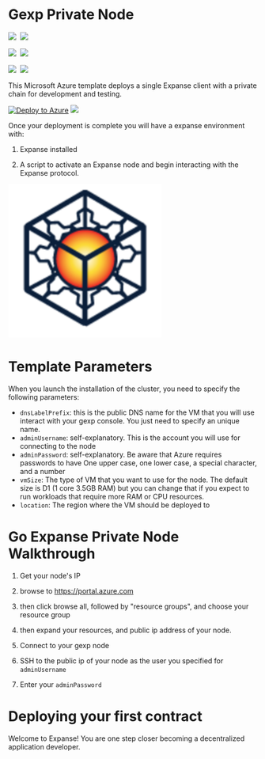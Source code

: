 # Gexp Private Node

<IMG SRC="https://azbotstorage.blob.core.windows.net/badges/go-expanse-on-ubuntu/PublicLastTestDate.svg" />&nbsp;
<IMG SRC="https://azbotstorage.blob.core.windows.net/badges/go-expanse-on-ubuntu/PublicDeployment.svg" />&nbsp;

<IMG SRC="https://azbotstorage.blob.core.windows.net/badges/go-expanse-on-ubuntu/FairfaxLastTestDate.svg" />&nbsp;
<IMG SRC="https://azbotstorage.blob.core.windows.net/badges/go-expanse-on-ubuntu/FairfaxDeployment.svg" />&nbsp;

<IMG SRC="https://azbotstorage.blob.core.windows.net/badges/go-expanse-on-ubuntu/BestPracticeResult.svg" />&nbsp;
<IMG SRC="https://azbotstorage.blob.core.windows.net/badges/go-expanse-on-ubuntu/CredScanResult.svg" />&nbsp;

This Microsoft Azure template deploys a single Expanse client with a private chain for development and testing.

[![Deploy to Azure](http://azuredeploy.net/deploybutton.png)](https://portal.azure.com/#create/Microsoft.Template/uri/https%3A%2F%2Fraw.githubusercontent.com%2FAzure%2Fazure-quickstart-templates%2Fmaster%2Fgo-expanse-on-ubuntu%2Fazuredeploy.json)
<a href="http://armviz.io/#/?load=https%3A%2F%2Fraw.githubusercontent.com%2FAzure%2Fazure-quickstart-templates%2Fmaster%2Fgo-expanse-on-ubuntu%2Fazuredeploy.json" target="_blank">
    <img src="http://armviz.io/visualizebutton.png"/>
</a>

Once your deployment is complete you will have a expanse environment with:

1. Expanse installed

2. A script to activate an Expanse node and begin interacting with the Expanse protocol.

![Expanse-Azure](https://raw.githubusercontent.com/Azure/azure-quickstart-templates/master/go-expanse-on-ubuntu/images/exp.png)

# Template Parameters
When you launch the installation of the cluster, you need to specify the following parameters:
* `dnsLabelPrefix`: this is the public DNS name for the VM that you will use interact with your gexp console. You just need to specify an unique name.
* `adminUsername`: self-explanatory. This is the account you will use for connecting to the node
* `adminPassword`: self-explanatory. Be aware that Azure requires passwords to have One upper case, one lower case, a special character, and a number
* `vmSize`: The type of VM that you want to use for the node. The default size is D1 (1 core 3.5GB RAM) but you can change that if you expect to run workloads that require more RAM or CPU resources.
* `location`: The region where the VM should be deployed to

# Go Expanse Private Node Walkthrough
1. Get your node's IP
 1. browse to https://portal.azure.com

 2. then click browse all, followed by "resource groups", and choose your resource group

 3. then expand your resources, and public ip address of your node.

2. Connect to your gexp node
 1. SSH to the public ip of your node as the user you specified for `adminUsername`
 2. Enter your `adminPassword`

# Deploying your first contract

Welcome to Expanse! You are one step closer becoming a decentralized application developer.
